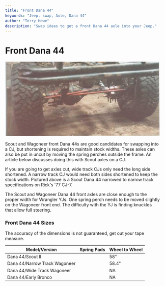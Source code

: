 ```yaml
---
title: "Front Dana 44"
keywords: "Jeep, swap, Axle, Dana 44"
author: "Terry Howe"
description: "Swap ideas to get a front Dana 44 axle into your Jeep."
---
```

# Front Dana 44

![Cut Dana 44 front](../../img/axle/upgrades/d44sf.jpg "Cut Dana 44 front")

Scout and Wagoneer front Dana 44s are good candidates for swapping into a CJ, but shortening is required to maintain stock widths. These axles can also be put in uncut by moving the spring perches outside the frame. An article below discusses doing this with Scout axles on a CJ.

If you are going to get axles cut, wide track CJs only need the long side shortened. A narrow track CJ would need both sides shortened to keep the stock width. Pictured above is a Scout Dana 44 narrowed to narrow track specifications on Rick's '77 CJ-7.

The Scout and Wagoneer Dana 44 front axles are close enough to the proper width for Wrangler YJs. One spring perch needs to be moved slightly on the Wagoneer front end. The difficulty with the YJ is finding knuckles that allow full steering.

### Front Dana 44 Sizes

The accuracy of the dimensions is not guaranteed, get out your tape measure.

| Model/Version                 | Spring Pads | Wheel to Wheel |
|-------------------------------|-------------|----------------|
| Dana 44/Scout II              |             | 58"            |
| Dana 44/Narrow Track Wagoneer |             | 58.4"          |
| Dana 44/Wide Track Wagoneer   |             | NA             |
| Dana 44/Early Bronco          |             | NA             |